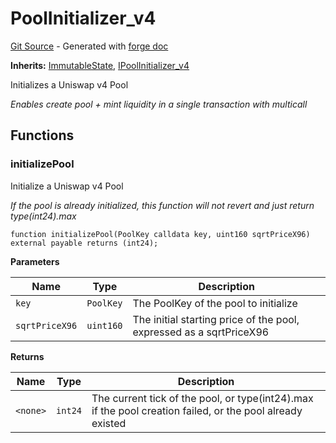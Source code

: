 # PoolInitializer_v4
[Git Source](https://github.com/uniswap/v4-periphery/blob/ea2bf2e1ba6863bb809fc2ff791744f308c4a26d/src/base/PoolInitializer_v4.sol) - Generated with [forge doc](https://book.getfoundry.sh/reference/forge/forge-doc)

**Inherits:**
[ImmutableState](contracts/v4/reference/periphery/base/ImmutableState.md), [IPoolInitializer_v4](contracts/v4/reference/periphery/interfaces/IPoolInitializer_v4.md)

Initializes a Uniswap v4 Pool

*Enables create pool + mint liquidity in a single transaction with multicall*


## Functions
### initializePool

Initialize a Uniswap v4 Pool

*If the pool is already initialized, this function will not revert and just return type(int24).max*


```solidity
function initializePool(PoolKey calldata key, uint160 sqrtPriceX96) external payable returns (int24);
```
**Parameters**

|Name|Type|Description|
|----|----|-----------|
|`key`|`PoolKey`|The PoolKey of the pool to initialize|
|`sqrtPriceX96`|`uint160`|The initial starting price of the pool, expressed as a sqrtPriceX96|

**Returns**

|Name|Type|Description|
|----|----|-----------|
|`<none>`|`int24`|The current tick of the pool, or type(int24).max if the pool creation failed, or the pool already existed|


